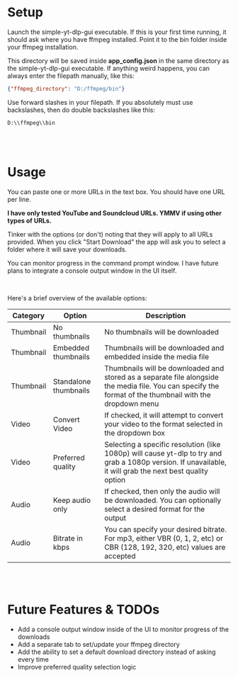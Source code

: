 # Setup

Launch the simple-yt-dlp-gui executable. If this is your first time running, it should ask where you have ffmpeg installed. Point it to the bin folder inside your ffmpeg installation.

This directory will be saved inside **app_config.json** in the same directory as the simple-yt-dlp-gui executable. If anything weird happens, you can always enter the filepath manually, like this:

``` json
{"ffmpeg_directory": "D:/ffmpeg/bin"}
```

Use forward slashes in your filepath. If you absolutely must use backslashes, then do double backslashes like this:

``` text
D:\\ffmpeg\\bin
```

<br><br>

# Usage

You can paste one or more URLs in the text box. You should have one URL per line.

**I have only tested YouTube and Soundcloud URLs. YMMV if using other types of URLs.**

Tinker with the options (or don't) noting that they will apply to all URLs provided. When you click "Start Download" the app will ask you to select a folder where it will save your downloads. 

You can monitor progress in the command prompt window. I have future plans to integrate a console output window in the UI itself.

<br>

Here's a brief overview of the available options:

| Category | Option | Description |
|---|---|---|
| Thumbnail | No thumbnails | No thumbnails will be downloaded |
| Thumbnail | Embedded thumbnails | Thumbnails will be downloaded and embedded inside the media file |
| Thumbnail | Standalone thumbnails | Thumbnails will be downloaded and stored as a separate file alongside the media file. You can specify the format of the thumbnail with the dropdown menu |
| Video | Convert Video | If checked, it will attempt to convert your video to the format selected in the dropdown box |
| Video | Preferred quality | Selecting a specific resolution (like 1080p) will cause yt-dlp to try and grab a 1080p version. If unavailable, it will grab the next best quality option |
| Audio | Keep audio only | If checked, then only the audio will be downloaded. You can optionally select a desired format for the output  |
| Audio | Bitrate in kbps | You can specify your desired bitrate. For mp3, either VBR (0, 1, 2, etc) or CBR (128, 192, 320, etc) values are accepted |

<br><br>

# Future Features & TODOs
- Add a console output window inside of the UI to monitor progress of the downloads
- Add a separate tab to set/update your ffmpeg directory
- Add the ability to set a default download directory instead of asking every time
- Improve preferred quality selection logic
